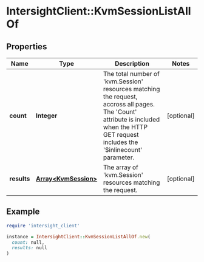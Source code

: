 # IntersightClient::KvmSessionListAllOf

## Properties

| Name | Type | Description | Notes |
| ---- | ---- | ----------- | ----- |
| **count** | **Integer** | The total number of &#39;kvm.Session&#39; resources matching the request, accross all pages. The &#39;Count&#39; attribute is included when the HTTP GET request includes the &#39;$inlinecount&#39; parameter. | [optional] |
| **results** | [**Array&lt;KvmSession&gt;**](KvmSession.md) | The array of &#39;kvm.Session&#39; resources matching the request. | [optional] |

## Example

```ruby
require 'intersight_client'

instance = IntersightClient::KvmSessionListAllOf.new(
  count: null,
  results: null
)
```

